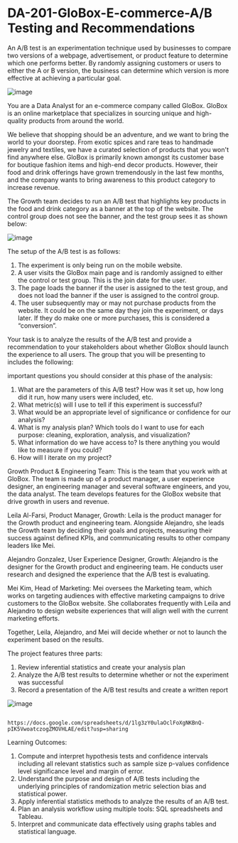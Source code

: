 # DA-201-GloBox-E-commerce-A/B Testing and Recommendations

An A/B test is an experimentation technique used by businesses to compare two versions of a webpage, advertisement, or product feature to determine which one performs better. By randomly assigning customers or users to either the A or B version, the business can determine which version is more effective at achieving a particular goal.

   ![image](https://github.com/SOMPODDA/DA-201-GloBox-E-commerce-Project-V/assets/70188796/873358c5-e646-4228-9c20-0b9f1dc20899)

You are a Data Analyst for an e-commerce company called GloBox. GloBox is an online marketplace that specializes in sourcing unique and high-quality products from around the world.

We believe that shopping should be an adventure, and we want to bring the world to your doorstep. From exotic spices and rare teas to handmade jewelry and textiles, we have a curated selection of products that you won't find anywhere else.
GloBox is primarily known amongst its customer base for boutique fashion items and high-end decor products. However, their food and drink offerings have grown tremendously in the last few months, and the company wants to bring awareness to this product category to increase revenue.

The Growth team decides to run an A/B test that highlights key products in the food and drink category as a banner at the top of the website. The control group does not see the banner, and the test group sees it as shown below:

   ![image](https://github.com/SOMPODDA/DA-201-GloBox-E-commerce-Project-V/assets/70188796/2b0518fb-6a14-4ea0-b80a-b285d06fe17e)

The setup of the A/B test is as follows:

1. The experiment is only being run on the mobile website.
2. A user visits the GloBox main page and is randomly assigned to either the control or test group. This is the join date for the user.
3. The page loads the banner if the user is assigned to the test group, and does not load the banner if the user is assigned to the control group.
4. The user subsequently may or may not purchase products from the website. It could be on the same day they join the experiment, or days later. If they do make one or more purchases, this is considered a “conversion”.

Your task is to analyze the results of the A/B test and provide a recommendation to your stakeholders about whether GloBox should launch the experience to all users. The group that you will be presenting to includes the following:

important questions you should consider at this phase of the analysis:

1. What are the parameters of this A/B test? How was it set up, how long did it run, how many users were included, etc.
2. What metric(s) will I use to tell if this experiment is successful?
3. What would be an appropriate level of significance or confidence for our analysis?
4. What is my analysis plan? Which tools do I want to use for each purpose: cleaning, exploration, analysis, and visualization?
5. What information do we have access to? Is there anything you would like to measure if you could?
6. How will I iterate on my project? 

Growth Product & Engineering Team: This is the team that you work with at GloBox. The team is made up of a product manager, a user experience designer, an engineering manager and several software engineers, and you, the data analyst. The team develops features for the GloBox website that drive growth in users and revenue.

Leila Al-Farsi, Product Manager, Growth: Leila is the product manager for the Growth product and engineering team. Alongside Alejandro, she leads the Growth team by deciding their goals and projects, measuring their success against defined KPIs, and communicating results to other company leaders like Mei.

Alejandro Gonzalez, User Experience Designer, Growth: Alejandro is the designer for the Growth product and engineering team. He conducts user research and designed the experience that the A/B test is evaluating.

Mei Kim, Head of Marketing: Mei oversees the Marketing team, which works on targeting audiences with effective marketing campaigns to drive customers to the GloBox website. She collaborates frequently with Leila and Alejandro to design website experiences that will align well with the current marketing efforts.

Together, Leila, Alejandro, and Mei will decide whether or not to launch the experiment based on the results.

The project features three parts:

1. Review inferential statistics and create your analysis plan
2. Analyze the A/B test results to determine whether or not the experiment was successful
3. Record a presentation of the A/B test results and create a written report


![image](https://github.com/SOMPODDA/DA-201-GloBox-E-commerce-Project-V/assets/70188796/9366b30d-c7b0-4922-b68f-1575b5d21859)



                           https://docs.google.com/spreadsheets/d/1lg3zY0ulaOclFoXgNKBnQ-pIK5VwoatczogZMOVHLAE/edit?usp=sharing
                           
                           
Learning Outcomes:

1. Compute and interpret hypothesis tests and confidence intervals including all relevant statistics such as sample size p-values confidence level significance level and  margin of error.
2. Understand the purpose and design of A/B tests including the underlying principles of randomization metric selection bias and statistical power.
3. Apply inferential statistics methods to analyze the results of an A/B test.
4. Plan an analysis workflow using multiple tools: SQL spreadsheets and Tableau.
5. Interpret and communicate data effectively using graphs tables and statistical language.                           
                           
